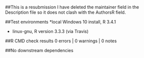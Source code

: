 
##This is a resubmission
I have deleted the maintainer field in the 
Description file so it does not clash with 
the AuthorsR field.

##Test environments
*local Windows 10 install, R 3.4.1
* linux-gnu, R version 3.3.3 (via Travis)
 
##R CMD check results
0 errors | 0 warnings | 0 notes


##No downstream dependencies

